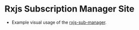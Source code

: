 # Rxjs Subscription Manager Site

- Example visual usage of the [rxjs-sub-manager](https://www.npmjs.com/package/rxjs-sub-manager).
